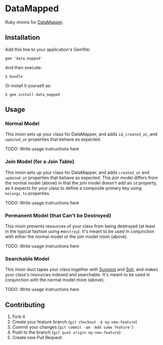 # DataMapped

Ruby mixins for [DataMapper](http://datamapper.org/).



## Installation

Add this line to your application's Gemfile:

    gem 'data_mapped'

And then execute:

    $ bundle

Or install it yourself as:

    $ gem install data_mapped



## Usage

### Normal Model

This mixin sets up your class for DataMapper, and adds `id`, `created_at`, and
`updated_at` properties that behave as expected.

TODO: Write usage instructions here

### Join Model (for a Join Table)

This mixin sets up your class for DataMapper, and adds `created_at` and
`updated_at` properties that behave as expected.  This join model differs from
the normal model (above) in that the join model doesn't add an `id` property,
as it expects for your class to define a composite primary key using
`belongs_to` properties.

TODO: Write usage instructions here

### Permanent Model (that Can't be Destroyed)

This mixin prevents resources of your class from being destroyed (at least in
the typical fashion using `#destroy`).  It's meant to be used in conjunction
with either the normal model or the join model mixin (above).

TODO: Write usage instructions here

### Searchable Model

This mixin duct tapes your class together with
[Sunspot](http://sunspot.github.io/) and
[Solr](https://lucene.apache.org/solr/), and makes your class's resources
indexed and searchable.  It's meant to be used in conjunction with the normal
model mixin (above).

TODO: Write usage instructions here



## Contributing

1. Fork it
2. Create your feature branch (`git checkout -b my-new-feature`)
3. Commit your changes (`git commit -am 'Add some feature'`)
4. Push to the branch (`git push origin my-new-feature`)
5. Create new Pull Request
